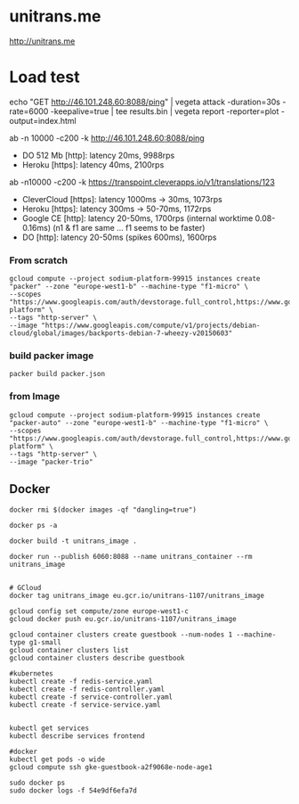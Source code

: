 # unitrans.me

http://unitrans.me

# Load test
echo "GET http://46.101.248.60:8088/ping" | vegeta attack -duration=30s -rate=6000 -keepalive=true | tee results.bin | vegeta report -reporter=plot -output=index.html 

ab -n 10000 -c200 -k http://46.101.248.60:8088/ping

 - DO 512 Mb [http]: latency 20ms, 9988rps
 - Heroku [https]: latency 40ms, 2100rps

 
ab -n10000 -c200 -k https://transpoint.cleverapps.io/v1/translations/123

 - CleverCloud [https]: latency 1000ms -> 30ms, 1073rps
 - Heroku [https]: latency 300ms -> 50-70ms, 1172rps
 - Google CE [http]: latency 20-50ms, 1700rps (internal worktime 0.08-0.16ms) (n1 & f1 are same ... f1 seems to be faster)
 - DO [http]: latency 20-50ms (spikes 600ms), 1600rps
 
### From scratch

```
gcloud compute --project sodium-platform-99915 instances create "packer" --zone "europe-west1-b" --machine-type "f1-micro" \
--scopes "https://www.googleapis.com/auth/devstorage.full_control,https://www.googleapis.com/auth/logging.write,https://www.googleapis.com/auth/cloud-platform" \
--tags "http-server" \
--image "https://www.googleapis.com/compute/v1/projects/debian-cloud/global/images/backports-debian-7-wheezy-v20150603" 
```

### build packer image

```
packer build packer.json 
```

### from Image

```
gcloud compute --project sodium-platform-99915 instances create "packer-auto" --zone "europe-west1-b" --machine-type "f1-micro" \
--scopes "https://www.googleapis.com/auth/devstorage.full_control,https://www.googleapis.com/auth/logging.write,https://www.googleapis.com/auth/cloud-platform" \
--tags "http-server" \
--image "packer-trio" 
```


## Docker

```
docker rmi $(docker images -qf "dangling=true")

docker ps -a

docker build -t unitrans_image .

docker run --publish 6060:8088 --name unitrans_container --rm unitrans_image


# GCloud
docker tag unitrans_image eu.gcr.io/unitrans-1107/unitrans_image

gcloud config set compute/zone europe-west1-c
gcloud docker push eu.gcr.io/unitrans-1107/unitrans_image

gcloud container clusters create guestbook --num-nodes 1 --machine-type g1-small 
gcloud container clusters list
gcloud container clusters describe guestbook

#kubernetes
kubectl create -f redis-service.yaml
kubectl create -f redis-controller.yaml
kubectl create -f service-controller.yaml
kubectl create -f service-service.yaml


kubectl get services
kubectl describe services frontend

#docker
kubectl get pods -o wide
gcloud compute ssh gke-guestbook-a2f9068e-node-age1

sudo docker ps
sudo docker logs -f 54e9df6efa7d
```
